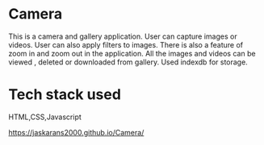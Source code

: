 # Camera

This is a camera and gallery application. User can capture images or videos. User can also apply filters to images. There is also a feature of zoom in and zoom out in
the application. All the images and videos can be viewed , deleted or downloaded from gallery. Used indexdb for storage.

# Tech stack used
HTML,CSS,Javascript

https://jaskarans2000.github.io/Camera/
